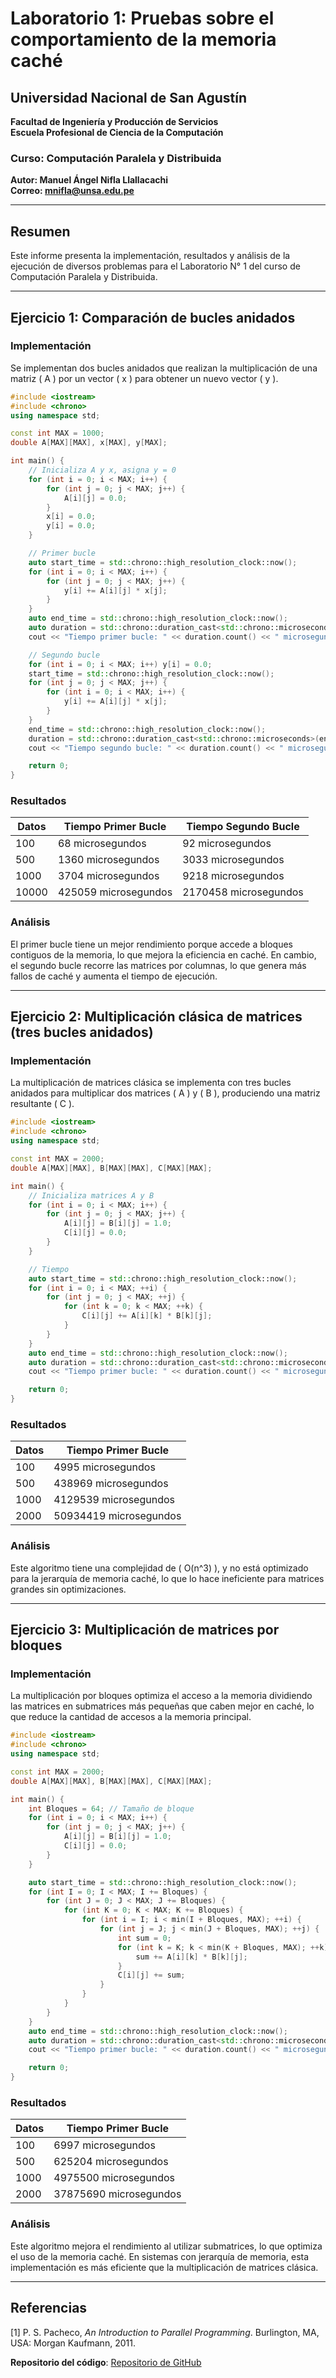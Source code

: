 # Laboratorio 1: Pruebas sobre el comportamiento de la memoria caché

## Universidad Nacional de San Agustín  
**Facultad de Ingeniería y Producción de Servicios**  
**Escuela Profesional de Ciencia de la Computación**  

### Curso: Computación Paralela y Distribuida  
**Autor: Manuel Ángel Nifla Llallacachi**  
**Correo: mnifla@unsa.edu.pe**

---

## Resumen

Este informe presenta la implementación, resultados y análisis de la ejecución de diversos problemas para el Laboratorio N° 1 del curso de Computación Paralela y Distribuida.

---

## Ejercicio 1: Comparación de bucles anidados

### Implementación

Se implementan dos bucles anidados que realizan la multiplicación de una matriz \( A \) por un vector \( x \) para obtener un nuevo vector \( y \).

```cpp
#include <iostream>
#include <chrono>
using namespace std;

const int MAX = 1000;
double A[MAX][MAX], x[MAX], y[MAX];

int main() {
    // Inicializa A y x, asigna y = 0
    for (int i = 0; i < MAX; i++) {
        for (int j = 0; j < MAX; j++) {
            A[i][j] = 0.0;
        }
        x[i] = 0.0;
        y[i] = 0.0;
    }

    // Primer bucle
    auto start_time = std::chrono::high_resolution_clock::now();
    for (int i = 0; i < MAX; i++) {
        for (int j = 0; j < MAX; j++) {
            y[i] += A[i][j] * x[j];
        }
    }
    auto end_time = std::chrono::high_resolution_clock::now();
    auto duration = std::chrono::duration_cast<std::chrono::microseconds>(end_time - start_time);
    cout << "Tiempo primer bucle: " << duration.count() << " microsegundos" << endl;

    // Segundo bucle
    for (int i = 0; i < MAX; i++) y[i] = 0.0;
    start_time = std::chrono::high_resolution_clock::now();
    for (int j = 0; j < MAX; j++) {
        for (int i = 0; i < MAX; i++) {
            y[i] += A[i][j] * x[j];
        }
    }
    end_time = std::chrono::high_resolution_clock::now();
    duration = std::chrono::duration_cast<std::chrono::microseconds>(end_time - start_time);
    cout << "Tiempo segundo bucle: " << duration.count() << " microsegundos" << endl;

    return 0;
}
```

### Resultados

| Datos | Tiempo Primer Bucle | Tiempo Segundo Bucle |
|-------|---------------------|----------------------|
| 100   | 68 microsegundos     | 92 microsegundos     |
| 500   | 1360 microsegundos   | 3033 microsegundos   |
| 1000  | 3704 microsegundos   | 9218 microsegundos   |
| 10000 | 425059 microsegundos | 2170458 microsegundos|

### Análisis

El primer bucle tiene un mejor rendimiento porque accede a bloques contiguos de la memoria, lo que mejora la eficiencia en caché. En cambio, el segundo bucle recorre las matrices por columnas, lo que genera más fallos de caché y aumenta el tiempo de ejecución.

---

## Ejercicio 2: Multiplicación clásica de matrices (tres bucles anidados)

### Implementación

La multiplicación de matrices clásica se implementa con tres bucles anidados para multiplicar dos matrices \( A \) y \( B \), produciendo una matriz resultante \( C \).

```cpp
#include <iostream>
#include <chrono>
using namespace std;

const int MAX = 2000;
double A[MAX][MAX], B[MAX][MAX], C[MAX][MAX];

int main() {
    // Inicializa matrices A y B
    for (int i = 0; i < MAX; i++) {
        for (int j = 0; j < MAX; j++) {
            A[i][j] = B[i][j] = 1.0;
            C[i][j] = 0.0;
        }
    }

    // Tiempo
    auto start_time = std::chrono::high_resolution_clock::now();
    for (int i = 0; i < MAX; ++i) {
        for (int j = 0; j < MAX; ++j) {
            for (int k = 0; k < MAX; ++k) {
                C[i][j] += A[i][k] * B[k][j];
            }
        }
    }
    auto end_time = std::chrono::high_resolution_clock::now();
    auto duration = std::chrono::duration_cast<std::chrono::microseconds>(end_time - start_time);
    cout << "Tiempo primer bucle: " << duration.count() << " microsegundos" << endl;

    return 0;
}
```

### Resultados

| Datos | Tiempo Primer Bucle |
|-------|---------------------|
| 100   | 4995 microsegundos   |
| 500   | 438969 microsegundos |
| 1000  | 4129539 microsegundos|
| 2000  | 50934419 microsegundos|

### Análisis

Este algoritmo tiene una complejidad de \( O(n^3) \), y no está optimizado para la jerarquía de memoria caché, lo que lo hace ineficiente para matrices grandes sin optimizaciones.

---

## Ejercicio 3: Multiplicación de matrices por bloques

### Implementación

La multiplicación por bloques optimiza el acceso a la memoria dividiendo las matrices en submatrices más pequeñas que caben mejor en caché, lo que reduce la cantidad de accesos a la memoria principal.

```cpp
#include <iostream>
#include <chrono>
using namespace std;

const int MAX = 2000;
double A[MAX][MAX], B[MAX][MAX], C[MAX][MAX];

int main() {
    int Bloques = 64; // Tamaño de bloque
    for (int i = 0; i < MAX; i++) {
        for (int j = 0; j < MAX; j++) {
            A[i][j] = B[i][j] = 1.0;
            C[i][j] = 0.0;
        }
    }

    auto start_time = std::chrono::high_resolution_clock::now();
    for (int I = 0; I < MAX; I += Bloques) {
        for (int J = 0; J < MAX; J += Bloques) {
            for (int K = 0; K < MAX; K += Bloques) {
                for (int i = I; i < min(I + Bloques, MAX); ++i) {
                    for (int j = J; j < min(J + Bloques, MAX); ++j) {
                        int sum = 0;
                        for (int k = K; k < min(K + Bloques, MAX); ++k) {
                            sum += A[i][k] * B[k][j];
                        }
                        C[i][j] += sum;
                    }
                }
            }
        }
    }
    auto end_time = std::chrono::high_resolution_clock::now();
    auto duration = std::chrono::duration_cast<std::chrono::microseconds>(end_time - start_time);
    cout << "Tiempo primer bucle: " << duration.count() << " microsegundos" << endl;

    return 0;
}
```

### Resultados

| Datos | Tiempo Primer Bucle |
|-------|---------------------|
| 100   | 6997 microsegundos   |
| 500   | 625204 microsegundos |
| 1000  | 4975500 microsegundos|
| 2000  | 37875690 microsegundos|

### Análisis

Este algoritmo mejora el rendimiento al utilizar submatrices, lo que optimiza el uso de la memoria caché. En sistemas con jerarquía de memoria, esta implementación es más eficiente que la multiplicación de matrices clásica.

---

## Referencias

[1] P. S. Pacheco, *An Introduction to Parallel Programming*. Burlington, MA, USA: Morgan Kaufmann, 2011.

**Repositorio del código**: [Repositorio de GitHub](https://github.com/AngelNifla/EPCC-COMPUTACION-PARALELA-Y-DISTRIBUIDA-2024/tree/master/LABS/LAB01)
